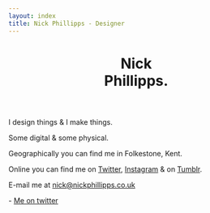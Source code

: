 ```yaml
---
layout: index
title: Nick Phillipps - Designer
---
```


<div id="main">
<header id="header">
			<h1>Nick <br/>Phillipps.</h1>
</header>
		<section id="what">
		<p>I design things & I make things.</p>
		<p>Some digital & some physical.</p>
		</section>
		<section id="where">
			<p>Geographically you can find me in Folkestone, Kent.</p>
			<p>Online you can find me on <a href="https://twitter.com/nickphillipps">Twitter</a>, <a href="http://instagram.com/nickphillipps">Instagram</a> & on <a href="http://nickphillipps.tumblr.com/">Tumblr</a>.</p>
		</section>	
		<aside>
			<p>E-mail me at <a href="mailto:nick@nickphillipps.co.uk">nick@nickphillipps.co.uk</a></p>
		</aside>
</div>
 <section id="instafeed">
 </section>
 <section id="twitter">
 	<span id="tweeter"></span>
 	<span class="citation">- <a href="https://twitter.com/NickPhillipps">Me on twitter</a></span>
 </section>


